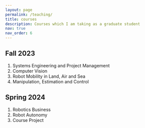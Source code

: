 ```yaml
---
layout: page
permalink: /teaching/
title: courses
description: Courses which I am taking as a graduate student
nav: true
nav_order: 6
---
```


## Fall 2023

1. Systems Engineering and Project Management
2. Computer Vision
3. Robot Mobility in Land, Air and Sea
4. Manipulation, Estimation and Control

## Spring 2024
1. Robotics Business
2. Robot Autonomy
3. Course Project

